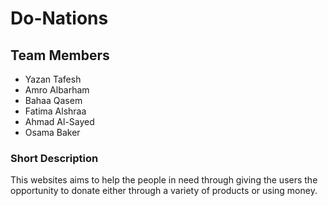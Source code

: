 # Do-Nations

## Team Members

- Yazan Tafesh
- Amro Albarham
- Bahaa Qasem
- Fatima Alshraa
- Ahmad Al-Sayed
- Osama Baker

### Short Description

This websites aims to help the people in need through giving the users the opportunity to donate either through a variety of products or using money.
